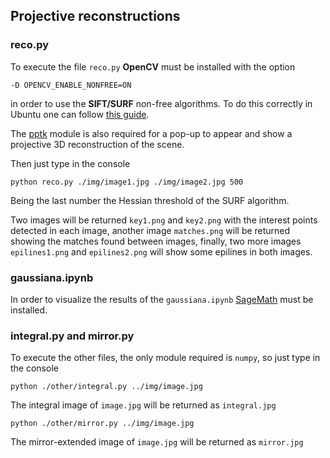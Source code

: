 ## Projective reconstructions
### reco.py
To execute the file `reco.py` **OpenCV** must be installed with the option
```
-D OPENCV_ENABLE_NONFREE=ON
```
in order to use the **SIFT/SURF** non-free algorithms. To do this correctly in Ubuntu one can follow [this guide](https://www.pyimagesearch.com/2018/08/15/how-to-install-opencv-4-on-ubuntu/).

The [pptk](https://github.com/heremaps/pptk) module is also required for a pop-up to appear and show a projective 3D reconstruction of the scene.

Then just type in the console

```
python reco.py ./img/image1.jpg ./img/image2.jpg 500
```
Being the last number the Hessian threshold of the SURF algorithm.

Two images will be returned `key1.png` and `key2.png` with the interest points detected in each image,
another image `matches.png` will be returned showing the matches found between images, finally, two more
images `epilines1.png` and `epilines2.png` will show some epilines in both images.
### gaussiana.ipynb
In order to visualize the results of the `gaussiana.ipynb` [SageMath](http://www.sagemath.org/) must be installed.
### integral.py and mirror.py
To execute the other files, the only module required is `numpy`, so just type in the console
```
python ./other/integral.py ../img/image.jpg
```
The integral image of `image.jpg` will be returned as `integral.jpg`
```
python ./other/mirror.py ../img/image.jpg
```
The mirror-extended image of `image.jpg` will be returned as `mirror.jpg`
